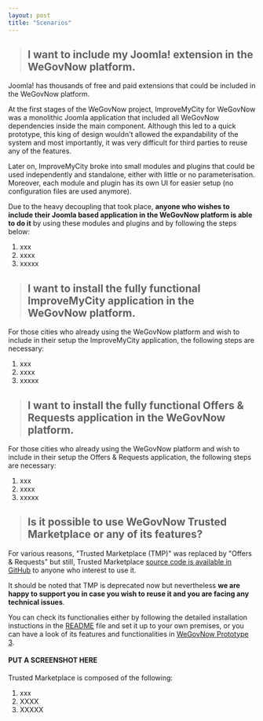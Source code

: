 ```yaml
---
layout: post
title: "Scenarios"
---
```

> ## I want to include my Joomla! extension in the WeGovNow platform.

Joomla! has thousands of free and paid extensions that could be included in the WeGovNow platform.

At the first stages of the WeGovNow project, ImproveMyCity for WeGovNow was a monolithic Joomla application that included all WeGovNow dependencies inside the main component. Although this led to a quick prototype, this king of design wouldn't allowed the expandability of the system and most importantly, it was very difficult for third parties to reuse any of the features.

Later on, ImproveMyCity broke into small modules and plugins that could be used independently and standalone, either with little or no parameterisation. Moreover, each module and plugin has its own UI for easier setup (no configuration files are used anymore).

Due to the heavy decoupling that took place, **anyone who wishes to include their Joomla based application in the WeGovNow platform is able to do it** by using these modules and plugins and by following the steps below:

1) xxx
2) xxxx
3) xxxxx

> ## I want to install the fully functional ImproveMyCity application in the WeGovNow platform.

For those cities who already using the WeGovNow platform and wish to include in their setup the ImproveMyCity application, the following steps are necessary:

1) xxx
2) xxxx
3) xxxxx

> ## I want to install the fully functional Offers & Requests application in the WeGovNow platform.

For those cities who already using the WeGovNow platform and wish to include in their setup the Offers & Requests application, the following steps are necessary:

1) xxx
2) xxxx
3) xxxxx

> ## Is it possible to use WeGovNow Trusted Marketplace or any of its features?

For various reasons, "Trusted Marketplace (TMP)" was replaced by "Offers & Requests" but still, Trusted Marketplace [source code is available in GitHub](https://github.com/Infalia/tmp) to anyone who interest to use it.

It should be noted that TMP is deprecated now but nevertheless **we are happy to support you in case you wish to reuse it and you are facing any technical issues**.

You can check its functionalies either by following the detailed installation instuctions in the [README](https://github.com/Infalia/tmp) file and set it up to your own premises, or you can have a look of its features and functionalities in [WeGovNow Prototype 3](https://pt3-tmp.infalia.com/profile/basic-info).


#### PUT A SCREENSHOT HERE

Trusted Marketplace is composed of the following: 

1) xxx
2) XXXX
3) XXXXX

